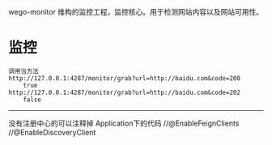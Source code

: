wego-monitor
维构的监控工程，监控核心。用于检测网站内容以及网站可用性。


监控
==============================
    调用当方法
    http://127.0.0.1:4287/monitor/grab?url=http://baidu.com&code=200
        true
    http://127.0.0.1:4287/monitor/grab?url=http://baidu.com&code=202
        false
--------------
没有注册中心的可以注释掉
Application下的代码
//@EnableFeignClients
//@EnableDiscoveryClient
 